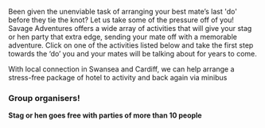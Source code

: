 
Been given the unenviable task of arranging your best mate’s last 'do' before they tie the knot? Let us take some
of the pressure off of you! Savage Adventures offers a wide array of activities that will give your stag or hen
party that extra edge, sending your mate off with a memorable adventure. Click on one of the activities listed
below and take the first step towards the ‘do’ you and your mates will be talking about for years to come.

With local connection in Swansea and Cardiff, we can help arrange a stress-free package of hotel to activity and
back again via minibus

### Group organisers!
**Stag or hen goes free with parties of more than 10 people**
